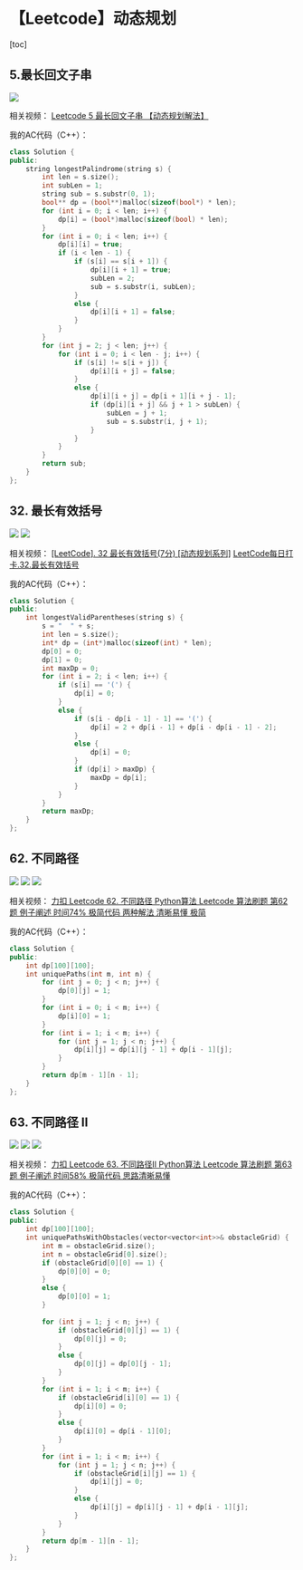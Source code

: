 # 【Leetcode】动态规划



[toc]



## 5.最长回文子串

![](D:\Notes\Leetcode\Leetcode.assets\5.png)

相关视频：
[Leetcode 5 最长回文子串 【动态规划解法】](https://www.bilibili.com/video/BV1AA411B7XV)

我的AC代码（C++）：

```c++
class Solution {
public:
	string longestPalindrome(string s) {
		int len = s.size();
		int subLen = 1;
		string sub = s.substr(0, 1);
		bool** dp = (bool**)malloc(sizeof(bool*) * len);
		for (int i = 0; i < len; i++) {
			dp[i] = (bool*)malloc(sizeof(bool) * len);
		}
		for (int i = 0; i < len; i++) {
			dp[i][i] = true;
			if (i < len - 1) {
				if (s[i] == s[i + 1]) {
					dp[i][i + 1] = true;
					subLen = 2;
					sub = s.substr(i, subLen);
				}
				else {
					dp[i][i + 1] = false;
				}
			}
		}
		for (int j = 2; j < len; j++) {
			for (int i = 0; i < len - j; i++) {
				if (s[i] != s[i + j]) {
					dp[i][i + j] = false;
				}
				else {
					dp[i][i + j] = dp[i + 1][i + j - 1];
					if (dp[i][i + j] && j + 1 > subLen) {
						subLen = j + 1;
						sub = s.substr(i, j + 1);
					}
				}
			}
		}
		return sub;
	}
};
```



## 32. 最长有效括号

![](D:\Notes\Leetcode\Leetcode.assets\32-1.png)
![](D:\Notes\Leetcode\Leetcode.assets\32-2.png)

相关视频：
[[LeetCode]. 32 最长有效括号(7分) [动态规划系列]](https://www.bilibili.com/video/BV1VE411t75D)
[LeetCode每日打卡.32.最长有效括号](https://www.bilibili.com/video/BV1Ct4y197M3)

我的AC代码（C++）：

```c++
class Solution {
public:
	int longestValidParentheses(string s) {
		s = "  " + s;
		int len = s.size();
		int* dp = (int*)malloc(sizeof(int) * len);
		dp[0] = 0;
		dp[1] = 0;
		int maxDp = 0;
		for (int i = 2; i < len; i++) {
			if (s[i] == '(') {
				dp[i] = 0;
			}
			else {
				if (s[i - dp[i - 1] - 1] == '(') {
					dp[i] = 2 + dp[i - 1] + dp[i - dp[i - 1] - 2];
				}
				else {
					dp[i] = 0;
				}
				if (dp[i] > maxDp) {
					maxDp = dp[i];
				}
			}
		}
		return maxDp;
	}
};
```



## 62. 不同路径

![](D:\Notes\Leetcode\Leetcode.assets\62-1.png)
![](D:\Notes\Leetcode\Leetcode.assets\62-2.png)
![](D:\Notes\Leetcode\Leetcode.assets\62-3.png)

相关视频：
[力扣 Leetcode 62.  不同路径 Python算法 Leetcode 算法刷题 第62题 例子阐述 时间74% 极简代码 两种解法 清晰易懂 极简](https://www.bilibili.com/video/BV1zp4y1i7Zz?spm_id_from=333.851.header_right.history_list.click)

我的AC代码（C++）：

```c++
class Solution {
public:
	int dp[100][100];
	int uniquePaths(int m, int n) {
		for (int j = 0; j < n; j++) {
			dp[0][j] = 1;
		}
		for (int i = 0; i < m; i++) {
			dp[i][0] = 1;
		}
		for (int i = 1; i < m; i++) {
			for (int j = 1; j < n; j++) {
				dp[i][j] = dp[i][j - 1] + dp[i - 1][j];
			}
		}
		return dp[m - 1][n - 1];
	}
};
```



## 63. 不同路径 II

![](D:\Notes\Leetcode\Leetcode.assets\63-1.png)
![](D:\Notes\Leetcode\Leetcode.assets\63-2.png)
![](D:\Notes\Leetcode\Leetcode.assets\63-3.png)

相关视频：
[力扣 Leetcode 63.  不同路径II Python算法 Leetcode 算法刷题 第63题 例子阐述 时间58% 极简代码 思路清晰易懂](https://www.bilibili.com/video/BV1gz4y1Q7Yu)

我的AC代码（C++）：

```c++
class Solution {
public:
	int dp[100][100];
	int uniquePathsWithObstacles(vector<vector<int>>& obstacleGrid) {
		int m = obstacleGrid.size();
		int n = obstacleGrid[0].size();
		if (obstacleGrid[0][0] == 1) {
			dp[0][0] = 0;
		}
		else {
			dp[0][0] = 1;
		}
		
		for (int j = 1; j < n; j++) {
			if (obstacleGrid[0][j] == 1) {
				dp[0][j] = 0;
			}
			else {
				dp[0][j] = dp[0][j - 1];
			}
		}
		for (int i = 1; i < m; i++) {
			if (obstacleGrid[i][0] == 1) {
				dp[i][0] = 0;
			}
			else {
				dp[i][0] = dp[i - 1][0];
			}
		}
		for (int i = 1; i < m; i++) {
			for (int j = 1; j < n; j++) {
				if (obstacleGrid[i][j] == 1) {
					dp[i][j] = 0;
				}
				else {
					dp[i][j] = dp[i][j - 1] + dp[i - 1][j];
				}
			}
		}
		return dp[m - 1][n - 1];
	}
};
```

